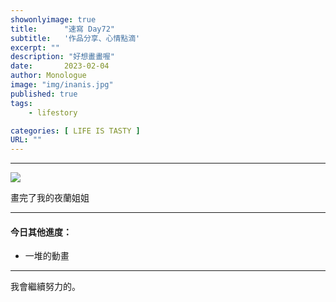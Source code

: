 ```yaml
---
showonlyimage: true
title:      "速寫 Day72"
subtitle:   '作品分享、心情點滴'
excerpt: ""
description: "好想畫畫喔"
date:       2023-02-04
author: Monologue    
image: "img/inanis.jpg"
published: true 
tags:
    - lifestory

categories: [ LIFE IS TASTY ]
URL: ""
---
```

***


  
![](/blog/sketch/d72-1.jpg)  

畫完了我的夜蘭姐姐

***

#### 今日其他進度：  
* 一堆的動畫
  
***

我會繼續努力的。
<!--more-->
